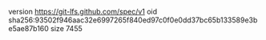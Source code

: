 version https://git-lfs.github.com/spec/v1
oid sha256:93502f946aac32e6997265f840ed97c0f0e0dd37bc65b133589e3be5ae87b160
size 7455
